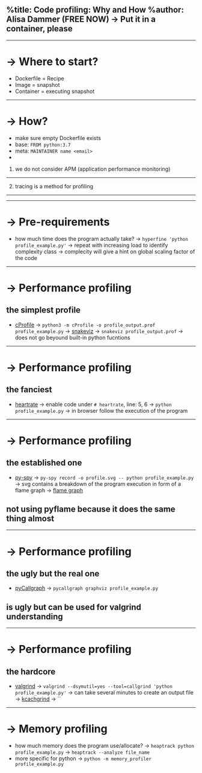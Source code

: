 %title: Code profiling: Why and How
%author: Alisa Dammer (FREE NOW)
-> Put it in a container, please
--------------------------------------------

---
-> Where to start?
=======
* Dockerfile = Recipe
* Image = snapshot
* Container = executing snapshot

---
-> How?
========
* make sure empty Dockerfile exists
* base: `FROM python:3.7`
* meta: `MAINTAINER name <email>`
* 

1. we do not consider APM (application performance monitoring)
--------------------------------------------------------------
2. tracing is a method for profiling
------------------------------------

---
-> Pre-requirements
====================
* how much time does the program actually take?
-> `hyperfine 'python profile_example.py'`
-> repeat with increasing load to identify complexity class
-> complecity will give a hint on global scaling factor of the code

---
-> Performance profiling
=========================
the simplest profile
-------------
* [cProfile](https://docs.python.org/3/library/debug.html)
-> `python3 -m cProfile -o profile_output.prof profile_example.py`
-> [snakeviz](https://jiffyclub.github.io/snakeviz/)
-> `snakeviz profile_output.prof`
-> does not go beyound built-in python fucntions

---
-> Performance profiling
=========================
the fanciest
-------------
* [heartrate](https://github.com/alexmojaki/heartrate)
-> enable code under `# heartrate`, line: 5, 6
-> `python profile_example.py`
-> in browser follow the execution of the program

---
-> Performance profiling
=========================
the established one
-------------------
* [py-spy](https://github.com/benfred/py-spy)
-> `py-spy record -o profile.svg -- python profile_example.py`
-> svg contains a breakdown of the program execution in form of a flame graph
-> [flame graph](http://www.brendangregg.com/flamegraphs.html)

not using pyflame because it does the same thing almost
--------------------------------------------------------

---
-> Performance profiling
=========================
the ugly but the real one
------------------------
* [pyCallgraph](http://pycallgraph.slowchop.com/en/master/)
-> `pycallgraph graphviz profile_example.py`

is ugly but can be used for valgrind understanding
---------------------------------------------------

---
-> Performance profiling
=========================
the hardcore
------------
* [valgrind](http://valgrind.org/)
-> `valgrind --dsymutil=yes --tool=callgrind 'python profile_example.py'`
-> can take several minutes to create an output file
-> [kcachgrind](http://kcachegrind.sourceforge.net/html/Home.html)
-> ``


---
-> Memory profiling
====================
* how much memory does the program use/allocate?
-> `heaptrack python profile_example.py`
-> `heaptrack --analyze file_name`
* more specific for python
-> `python -m memory_profiler profile_example.py`
